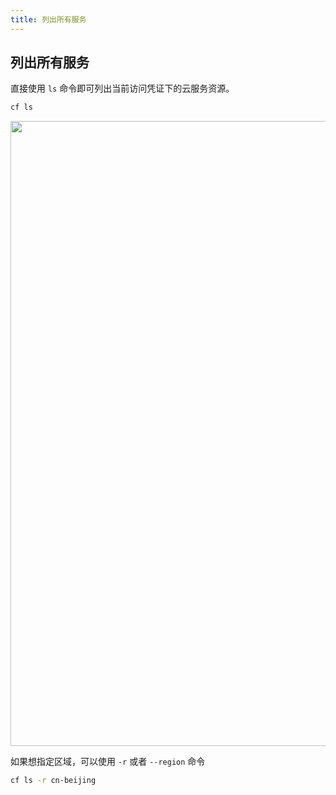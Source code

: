 ```yaml
---
title: 列出所有服务
---
```


## 列出所有服务

直接使用 `ls` 命令即可列出当前访问凭证下的云服务资源。

```bash
cf ls
```

   <img width="1000" src="/img/1656867011.png">

如果想指定区域，可以使用 `-r` 或者 `--region` 命令

```bash
cf ls -r cn-beijing
```

<Vssue />
